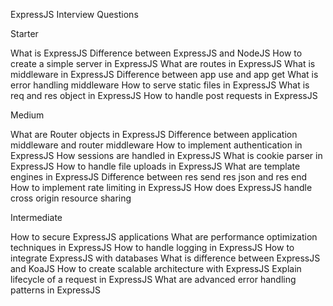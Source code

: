 ExpressJS Interview Questions

Starter

What is ExpressJS
Difference between ExpressJS and NodeJS
How to create a simple server in ExpressJS
What are routes in ExpressJS
What is middleware in ExpressJS
Difference between app use and app get
What is error handling middleware
How to serve static files in ExpressJS
What is req and res object in ExpressJS
How to handle post requests in ExpressJS

Medium

What are Router objects in ExpressJS
Difference between application middleware and router middleware
How to implement authentication in ExpressJS
How sessions are handled in ExpressJS
What is cookie parser in ExpressJS
How to handle file uploads in ExpressJS
What are template engines in ExpressJS
Difference between res send res json and res end
How to implement rate limiting in ExpressJS
How does ExpressJS handle cross origin resource sharing

Intermediate

How to secure ExpressJS applications
What are performance optimization techniques in ExpressJS
How to handle logging in ExpressJS
How to integrate ExpressJS with databases
What is difference between ExpressJS and KoaJS
How to create scalable architecture with ExpressJS
Explain lifecycle of a request in ExpressJS
What are advanced error handling patterns in ExpressJS
